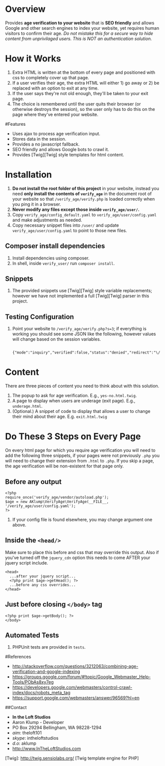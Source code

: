 # Overview
Provides **age verification to your website** that is **SEO friendly** and allows Google and other search engines to index your website, yet requires human visitors to confirm their age.  _Do not mistake this for a secure way to hide content from unprivilaged users. This is NOT an authentication solution._

# How it Works
1. Extra HTML is written at the bottom of every page and positioned with css to completely cover up that page.
2. If a user verifies their age, the extra HTML will either 1) go away or 2) be replaced with an option to exit at any time.
3. If the user says they're not old enough, they'll be taken to your exit page.
4. The choice is remembered until the user quits their browser (or otherwise destroys the session), so the user only has to do this on the page where they've entered your website.

#Features
* Uses ajax to process age verification input.
* Stores data in the session.
* Provides a no javascript fallback.
* SEO friendly and allows Google bots to crawl it.
* Provides [Twig][Twig] style templates for html content.

# Installation
1. **Do not install the root folder of this project** in your website, instead you need **only install the contents of `verify_age`** in the document root of your website so that `/verify_age/verify.php` is loaded correctly when you ping it in a browser.
1. **Never modify any files except those inside `verify_age/user/`.**
2. Copy `verify_age/config_default.yaml` to `verify_age/user/config.yaml` and make adjustments as needed.
1. Copy necessary snippet files into `/user/` and update `verify_age/user/config.yaml` to point to those new files.

## Composer install dependencies
1. Install dependencies using composer.
2. In shell, inside `verify_user/` run `composer install`.

## Snippets
1. The provided snippets use [Twig][Twig] style variable replacements; however we have not implemented a full [Twig][Twig] parser in this project.

## Testing Configuration
1. Point your website to `/verify_age/verify.php?s=3`; if everything is working you should see some JSON like the following, however values will change based on the session variables.

        {"mode":"inquiry","verified":false,"status":"denied","redirect":"\/"}

# Content
There are three pieces of content you need to think about with this solution.

1. The popup to ask for age verification. E.g., `yes-no.html.twig`.
2. A page to display when users are underage (exit page). E.g., `underage.html`.
3. (Optional.) A snippet of code to display that allows a user to change their mind about their age. E.g. `exit.html.twig`

# Do These 3 Steps on Every Page
On every html page for which you require age verification you will need to add the following three snippets, if your pages were not previously `.php` you will need to change their extension from `.html` to `.php`.  If you skip a page, the age verification will be non-existent for that page only.

## Before any output

    <?php
    require_once('verify_age/vendor/autoload.php');
    $age = new AKlump\VerifyAge\VerifyAge(__FILE__, '/verify_age/user/config.yaml');
    ?>

1. If your config file is found elsewhere, you may change argument one above.
    
## Inside the `<head/>`
Make sure to place this before and css that may override this output.  Also if you've turned off the `jquery_cdn` option this needs to come AFTER your jquery script include.

    <head>
      ...after your jquery script...
      <?php print $age->getHead(); ?>
      ...before any css overrides...
    </head>

## Just before closing `</body>` tag

    <?php print $age->getBody(); ?>
    </body>


## Automated Tests
1. PHPUnit tests are provided in `tests`.

#References
* <http://stackoverflow.com/questions/3212063/combining-age-verification-and-google-indexing>
* <https://groups.google.com/forum/#!topic/Google_Webmaster_Help-Tools/PObAs8xy7eg>
* <https://developers.google.com/webmasters/control-crawl-index/docs/robots_meta_tag>
* <https://support.google.com/webmasters/answer/96569?hl=en>

##Contact
* **In the Loft Studios**
* Aaron Klump - Developer
* PO Box 29294 Bellingham, WA 98228-1294
* _aim_: theloft101
* _skype_: intheloftstudios
* _d.o_: aklump
* <http://www.InTheLoftStudios.com>

[Twig]: http://twig.sensiolabs.org/ [Twig template engine for PHP]
